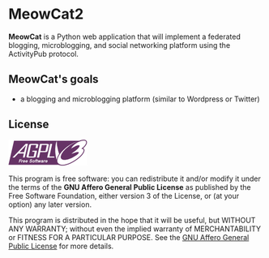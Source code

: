 # MeowCat2

**MeowCat** is a Python web application that will implement a federated 
blogging, microblogging, and social networking platform using the 
ActivityPub protocol.

## MeowCat's goals

* a blogging and microblogging platform (similar to Wordpress or Twitter)



## License

![AGPL logo](app/static/agplv3-155x51.png)

This program is free software: you can redistribute it and/or modify it under the terms of the **GNU Affero General Public License** as published by the Free Software Foundation, either version 3 of the License, or (at your option) any later version.

This program is distributed in the hope that it will be useful, but WITHOUT ANY WARRANTY; without even the implied warranty of MERCHANTABILITY or FITNESS FOR A PARTICULAR PURPOSE. 
See the [GNU Affero General Public License](LICENSE.md) for more details.


